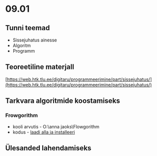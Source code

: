 # 09.01
## Tunni teemad
* Sissejuhatus ainesse
* Algoritm
* Programm
## Teoreetiline materjall
[https://web.htk.tlu.ee/digitaru/programmeerimine/part/sissejuhatus/](https://web.htk.tlu.ee/digitaru/programmeerimine/part/sissejuhatus/)
## Tarkvara algoritmide koostamiseks
### Frowgorithm
* kooli arvutis - O:\anna jaoks\Flowgorithm
* kodus - [laadi alla ja installeeri](http://www.flowgorithm.org/)
## Ülesanded lahendamiseks
